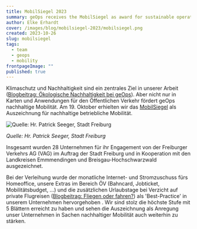 ```yaml
---
title: MobilSiegel 2023
summary: geOps receives the MobilSiegel as award for sustainable operational mobility.
author: Elke Erhardt
cover: /images/blog/mobilsiegel-2023/mobilsiegel.png
created: 2023-10-26
slug: mobilsiegel
tags:
  - team
  - geops
  - mobility
frontpageImage: ""
published: true
---
```

Klimaschutz und Nachhaltigkeit sind ein zentrales Ziel in unserer Arbeit ([Blogbeitrag: Ökologische Nachhaltigkeit bei geOps](https://geops.com/de/blog/sustainability)). Aber nicht nur in Karten und Anwendungen für den Öffentlichen Verkehr fördert geOps nachhaltige Mobilität. Am 19. Oktober erhielten wir das [MobilSiegel](https://www.vag-freiburg.de/service-infos/mobilitaet-fuer-unternehmen/mobilsiegel) als Auszeichnung für nachhaltige betriebliche Mobilität.

![Quelle: Hr. Patrick Seeger, Stadt Freiburg](/images/blog/mobilsiegel-2023/20231019frbpse088.jpg)

*Quelle: Hr. Patrick Seeger, Stadt Freiburg*

Insgesamt wurden 28 Unternehmen für ihr Engagement von der Freiburger Verkehrs AG (VAG) im Auftrag der Stadt Freiburg und in Kooperation mit den Landkreisen Emmmendingen und Breisgau-Hochschwarzwald ausgezeichnet.

Bei der Verleihung wurde der monatliche Internet- und Stromzuschuss fürs Homeoffice, unsere Extras im Bereich ÖV (Bahncard, Jobticket, Mobilitätsbudget, ...) und die zusätzlichen Urlaubstage bei Verzicht auf private Flugreisen ([Blogbeitrag: Fliegen oder fahren?](https://geops.com/de/blog/fliegen-oder-fahren)) als 'Best-Practice' in unserem Unternehmen hervorgehoben . Wir sind stolz die höchste Stufe mit 5 Blättern erreicht zu haben und sehen die Auszeichnung als Anregung unser Unternehmen in Sachen nachhaltiger Mobilität auch weiterhin zu stärken.